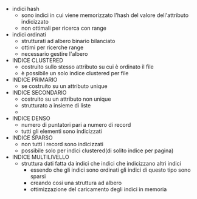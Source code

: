 - indici hash
	- sono indici in cui viene memorizzato l'hash del valore dell'attributo indicizzato
	- non ottimali per ricerca con range
- indici ordinati
	- strutturati ad albero binario bilanciato
	- ottimi per ricerche range
	- necessario gestire l'albero
- INDICE CLUSTERED
	- costruito sullo stesso attributo su cui è ordinato il file
	- è possibile un solo indice clustered per file
- INDICE PRIMARIO
	- se costruito su un attributo unique
- INDICE SECONDARIO
	- costruito su un attributo non unique
	- strutturato a insieme di liste
	-
- INDICE DENSO
	- numero di puntatori pari a numero di record
	- tutti gli elementi sono indicizzati
- INDICE SPARSO
	- non tutti  i record sono indicizzati
	- possibile solo per indici clustered(di solito indice per pagina)
- INDICE MULTILIVELLO
	- struttura dati fatta da indici che indici che indicizzano altri indici
		- essendo che gli indici sono ordinati gli indici di questo tipo sono sparsi
		- creando cosi una struttura ad albero
		- ottimizzazione del caricamento degli indici in memoria